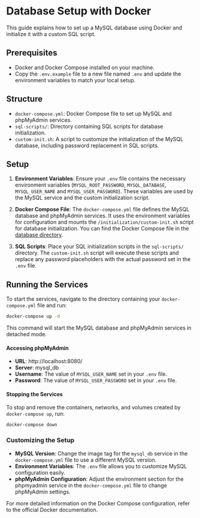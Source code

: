 # Database Setup with Docker

This guide explains how to set up a MySQL database using Docker and initialize it with a custom SQL script.

## Prerequisites

- Docker and Docker Compose installed on your machine.
- Copy the `.env.example` file to a new file named `.env` and update the environment variables to match your local setup.

## Structure

- `docker-compose.yml`: Docker Compose file to set up MySQL and phpMyAdmin services.
- `sql-scripts/`: Directory containing SQL scripts for database initialization.
- `custom-init.sh`: A script to customize the initialization of the MySQL database, including password replacement in SQL scripts.

## Setup

1. **Environment Variables**: Ensure your `.env` file contains the necessary environment variables (`MYSQL_ROOT_PASSWORD`, `MYSQL_DATABASE`, `MYSQL_USER_NAME` and `MYSQL_USER_PASSWORD`). These variables are used by the MySQL service and the custom initialization script.

2. **Docker Compose File**: The `docker-compose.yml` file defines the MySQL database and phpMyAdmin services. It uses the environment variables for configuration and mounts the `/initialization/custom-init.sh` script for database initialization. You can find the Docker Compose file in the [database directory](database/docker-compose.yml).

3. **SQL Scripts**: Place your SQL initialization scripts in the `sql-scripts/` directory. The `custom-init.sh` script will execute these scripts and replace any password placeholders with the actual password set in the `.env` file.

## Running the Services

To start the services, navigate to the directory containing your `docker-compose.yml` file and run:

```sh
docker-compose up -d
```

This command will start the MySQL database and phpMyAdmin services in detached mode.

#### Accessing phpMyAdmin

- **URL**: http://localhost:8080/
- **Server**: mysql_db
- **Username**: The value of `MYSQL_USER_NAME` set in your `.env` file.
- **Password**: The value of `MYSQL_USER_PASSWORD` set in your `.env` file.

#### Stopping the Services

To stop and remove the containers, networks, and volumes created by `docker-compose up`, run:

```sh
docker-compose down
```

### Customizing the Setup

- **MySQL Version**: Change the image tag for the `mysql_db` service in the `docker-compose.yml` file to use a different MySQL version.
- **Environment Variables**: The `.env` file allows you to customize MySQL configuration easily.
- **phpMyAdmin Configuration**: Adjust the environment section for the phpmyadmin service in the `docker-compose.yml` file to change phpMyAdmin settings.

For more detailed information on the Docker Compose configuration, refer to the official Docker documentation.